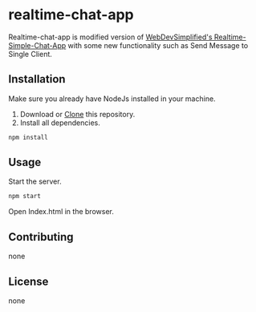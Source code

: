 # realtime-chat-app

Realtime-chat-app is modified version of [WebDevSimplified's Realtime-Simple-Chat-App](https://github.com/WebDevSimplified/Realtime-Simple-Chat-App) with some new functionality such as Send Message to Single Client.

## Installation

Make sure you already have NodeJs installed in your machine.

1. Download or [Clone](https://docs.github.com/en/enterprise/2.13/user/articles/cloning-a-repository) this repository.
2. Install all dependencies.
```bash
npm install
```
## Usage

Start the server.
```bash
npm start
```
Open Index.html in the browser.

## Contributing
none

## License
none
